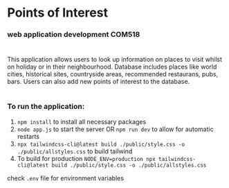 # Points of Interest
### web application development COM518
#

This application allows users to look up information on places to visit whilst on holiday or in their neighbourhood.
Database includes places like world cities, historical sites, countryside areas, recommended restaurans, pubs, bars. 
Users can also add new points of interest to the database.
#

### To run the application: 
1. ```npm install```  to install all necessary packages
2. ```node app.js``` to start the server 
OR 
```npm run dev``` to allow for automatic restarts
3. ```npx tailwindcss-cli@latest build ./public/style.css -o ./public/allstyles.css``` to build tailwind
4. To build for production 
    ```NODE_ENV=production npx tailwindcss-cli@latest build ./public/style.css -o ./public/allstyles.css```

check ```.env``` file for environment variables